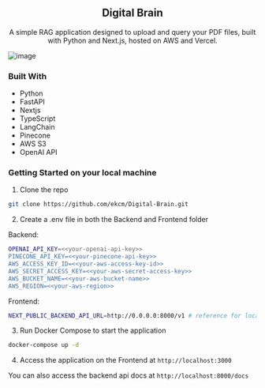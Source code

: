 <h2 align="center">Digital Brain</h2>
<p align="center">
  A simple RAG application designed to upload and query your PDF files, built with Python and Next.js, hosted on AWS and Vercel.
</p>

![image](https://github.com/user-attachments/assets/d297fa49-0749-45ff-a81a-361e5082591d)


### Built With
* Python
* FastAPI
* Nextjs
* TypeScript
* LangChain
* Pinecone
* AWS S3
* OpenAI API

### Getting Started on your local machine
1. Clone the repo
```sh
git clone https://github.com/ekcm/Digital-Brain.git
```

2. Create a .env file in both the Backend and Frontend folder

Backend:
```sh
OPENAI_API_KEY=<<your-openai-api-key>>
PINECONE_API_KEY=<<your-pinecone-api-key>>
AWS_ACCESS_KEY_ID=<<your-aws-access-key-id>>
AWS_SECRET_ACCESS_KEY=<<your-aws-secret-access-key>>
AWS_BUCKET_NAME=<<your-aws-bucket-name>>
AWS_REGION=<<your-aws-region>>
```

Frontend:
```sh
NEXT_PUBLIC_BACKEND_API_URL=http://0.0.0.0:8000/v1 # reference for local development only
```

3. Run Docker Compose to start the application
```sh
docker-compose up -d
```

4. Access the application on the Frontend at `http://localhost:3000`

You can also access the backend api docs at `http://localhost:8000/docs`
